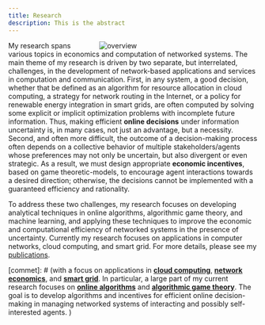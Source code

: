 ```yaml
---
title: Research
description: This is the abstract
---
```


<a id="research_overview"></a>


<img src="/img/overview.png" style="max-width:30%; min-width:300px; float: right; margin:0px 20px" alt="overview"/>

My research spans various topics in economics and computation of networked systems. The main theme of my research is driven by two separate, but interrelated, challenges, in the development of network-based applications and services in computation and communication.  First, in any system, a good decision, whether that be defined as an algorithm for resource allocation in cloud computing, a strategy for network routing in the Internet, or a policy for renewable energy integration in smart grids, are often computed by solving some explicit or implicit optimization problems with incomplete future information. Thus,  making efficient **online decisions** under information uncertainty is, in many cases, not just an advantage, but a necessity. Second, and often more difficult, the outcome of a decision-making process often depends on a collective behavior of multiple stakeholders/agents whose preferences may not only be uncertain, but also divergent or even strategic. As a result, we must design appropriate **economic incentives**, based on game theoretic-models, to encourage agent interactions towards a desired direction; otherwise, the  decisions cannot be implemented with a guaranteed efficiency and rationality. 


To address these two challenges, my research focuses on developing analytical techniques in online algorithms, algorithmic game theory, and machine learning, and applying these techniques to improve the economic and computational efficiency of networked systems in the presence of uncertainty. Currently my research focuses on applications in computer networks, cloud computing, and smart grid. For more details, please see my [publications](/publications). 



[commet]: # (with a focus on applications in [**cloud computing**](/research/#cloud_computing), [**network economics**](/research/#networking), and [**smart grid**](/research/#smart_grid). In particular, a large part of my current research focuses on [**online algorithms**](/research/#online_algorithms) and [**algorithmic game theory**](/research/#mechanism_design). The goal is to develop algorithms and incentives for efficient online decision-making in managing networked systems of interacting and possibly self-interested agents. ) 


[comment]: # (I believe that solutions to alleviate or resolve these research challenges provide insights into how to tackle many societal challenges such as computing efficiency, cyber security, energy sustainability, traffic congestion, and climate change, etc. e.g., random job arrivals in cloud computing or volatile renewable energy generation in energy systems. The design of economic incentives, termed as mechanism design, sits at the intersection of artificial intelligence and economics, and has led to transformative applications in various domains such as online advertising and on-demand service platforms. My research)

[comment]: # (For examples, how incentives influence the behavior of self-interested agents, and thus the peformance of online decisions? how online decisions influence the outcome of incentives if there exist zero knowledge of future information? )

